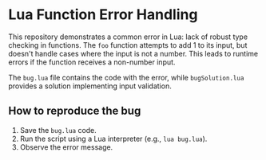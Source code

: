 # Lua Function Error Handling

This repository demonstrates a common error in Lua: lack of robust type checking in functions.  The `foo` function attempts to add 1 to its input, but doesn't handle cases where the input is not a number. This leads to runtime errors if the function receives a non-number input.

The `bug.lua` file contains the code with the error, while `bugSolution.lua` provides a solution implementing input validation.

## How to reproduce the bug
1. Save the `bug.lua` code.
2. Run the script using a Lua interpreter (e.g., `lua bug.lua`).
3. Observe the error message.
